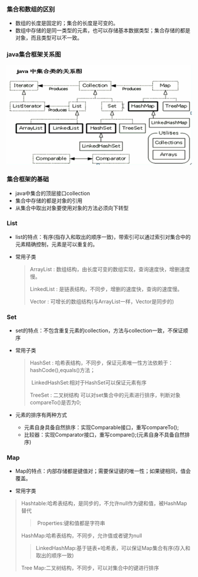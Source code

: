 ###  集合和数组的区别

- 数组的长度是固定的；集合的长度是可变的。
- 数组中存储的是同一类型的元素，也可以存储基本数据类型；集合存储的都是对象，而且类型可以不一致。

### java集合框架关系图

![collection](../image/collection.PNG)

### 集合框架的基础

- java中集合的顶层接口collection
- 集合中存储的都是对象的引用
- 从集合中取出对象要使用对象的方法必须向下转型

### List

- list的特点：有序(指存入和取出的顺序一致)，带索引可以通过索引对集合中的元素精确控制，元素是可以重复的。

- 常用子类

  >ArrayList :  数组结构，由长度可变的数组实现，查询速度快，增删速度慢。
  >
  >LinkedList : 是链表结构，不同步，增删的速度快，查询的速度慢。
  >
  >Vector : 可增长的数组结构(与ArrayList一样，Vector是同步的)

### Set

- set的特点：不包含重复元素的collection，方法与collection一致，不保证顺序

- 常用子类

  > HashSet :  哈希表结构，不同步，保证元素唯一性方法依赖于：hashCode(),equals()方法；
  >
  > ​		LinkedHashSet:相对于HashSet可以保证元素有序
  >
  > TreeSet :  二叉树结构 可以对set集合中的元素进行排序，判断对象compareTo()是否为0;	

- 元素的排序有两种方式
  - 元素自身具备自然排序：实现Comparable接口，重写compareTo();
  - 比较器：实现Comparator接口，重写compare();(元素自身不具备自然排序)

### Map

- Map的特点：内部存储都是键值对；需要保证键的唯一性；如果键相同，值会覆盖。

-  常用字类

  >Hashtable:哈希表结构，是同步的，不允许null作为键和值，被HashMap替代
  >
  >> ​	Properties:键和值都是字符串
  >
  >HashMap:哈希表结构，不同步，允许值或者键为null
  >
  >> LinkedHashMap:基于链表+哈希表，可以保证Map集合有序(存入和取出的顺序一致)
  >
  >Tree Map:二叉树结构，不同步，可以对集合中的键进行排序